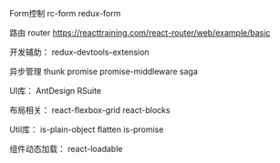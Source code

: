 Form控制
rc-form
redux-form

路由
router
https://reacttraining.com/react-router/web/example/basic

开发辅助：
redux-devtools-extension

异步管理
thunk
promise
promise-middleware
saga

UI库：
AntDesign
RSuite

布局相关：
react-flexbox-grid
react-blocks

Util库：
is-plain-object
flatten
is-promise

组件动态加载：
react-loadable